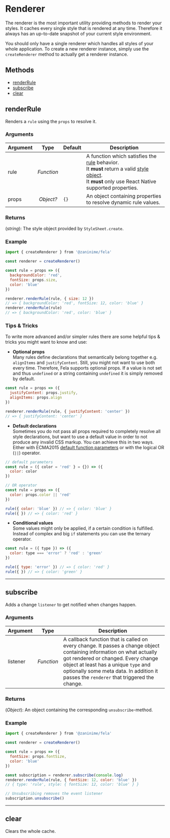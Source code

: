 # Renderer

The renderer is the most important utility providing methods to render your styles. It caches every single style that is rendered at any time. Therefore it always has an up-to-date snapshot of your current style environment.<br>

You should only have a single renderer which handles all styles of your whole application.
To create a new renderer instance, simply use the `createRenderer` method to actually get a renderer instance.

## Methods
* [renderRule](#renderrule)
* [subscribe](#subscribe)
* [clear](#clear)

## renderRule
Renders a `rule` using the `props` to resolve it.

### Arguments
| Argument | Type | Default | Description |
| --- | --- | --- | --- |
| rule | *Function* | | A function which satisfies the [rule](../../basics/Rules.md) behavior.<br>It **must** return a valid [style object](../../basics/Rules.md#styleobject).<br>It **must** only use React Native supported properties. |
| props | *Object?* | `{}` | An object containing properties to resolve dynamic rule values. |

### Returns
(*string*): The style object provided by `StyleSheet.create`.

### Example
```javascript
import { createRenderer } from '@zaninime/fela'

const renderer = createRenderer()

const rule = props => ({
  backgroundColor: 'red',
  fontSize: props.size,
  color: 'blue'
})

renderer.renderRule(rule, { size: 12 })
// => { backgroundColor: 'red', fontSize: 12, color: 'blue' }
renderer.renderRule(rule)
// => { backgroundColor: 'red', color: 'blue' }
```


### Tips & Tricks
To write more advanced and/or simpler rules there are some helpful tips & tricks you might want to know and use:

* **Optional props**<br>
Many rules define declarations that semantically belong together e.g. `alignItems` and `justifyContent`. Still, you might not want to use both every time. Therefore, Fela supports optional props. If a value is not set and thus `undefined` or a string containing `undefined` it is simply removed by default.

```javascript
const rule = props => ({
  justifyContent: props.justify,
  alignItems: props.align
})

renderer.renderRule(rule, { justifyContent: 'center' })
// => { justifyContent: 'center' }
```

* **Default declarations**<br>
Sometimes you do not pass all props required to completely resolve all style declarations, but want to use a default value in order to not produce any invalid CSS markup. You can achieve this in two ways. Either with ECMA2015 [default function parameters](https://developer.mozilla.org/en-US/docs/Web/JavaScript/Reference/Functions/Default_parameters) or with the logical OR (`||`) operator.

```javascript
// default parameters
const rule = ({ color = 'red' } = {}) => ({
  color: color
})

// OR operator
const rule = props => ({
  color: props.color || 'red'
})

rule({ color: 'blue' }) // => { color: 'blue' }
rule({ }) // => { color: 'red' }
```

* **Conditional values**<br>
Some values might only be applied, if a certain condition is fulfilled. Instead of complex and big `if` statements you can use the ternary operator.

```javascript
const rule = ({ type }) => ({
  color: type === 'error' ? 'red' : 'green'
})

rule({ type: 'error' }) // => { color: 'red' }
rule({ }) // => { color: 'green' }
```

---

## subscribe

Adds a change `listener` to get notified when changes happen.

### Arguments
| Argument | Type | Description |
| --- | --- | --- |
| listener | *Function* | A callback function that is called on every change. It passes a change object containing information on what actually got rendered or changed. Every change object at least has a unique `type` and optionally some meta data. In addition it passes the `renderer` that triggered the change. |

### Returns
(*Object*): An object containing the corresponding `unsubscribe`-method.

### Example
```javascript
import { createRenderer } from '@zaninime/fela'

const renderer = createRenderer()

const rule = props => ({
  fontSize: props.fontSize,
  color: 'blue'
})

const subscription = renderer.subscribe(console.log)
renderer.renderRule(rule, { fontSize: 12, color: 'blue' })
// { type: 'rule', style: { fontSize: 12, color: 'blue' } }

// Unsubscribing removes the event listener
subscription.unsubscribe()
```

---

## clear
Clears the whole cache.
